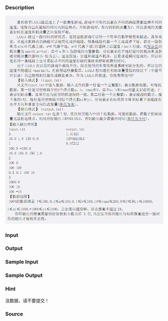
### Description
![](/JudgeOnline/upload/201105/image/3.jpg)
### Input

### Output

### Sample Input

### Sample Output

### Hint
没数据，请不要提交！
### Source
